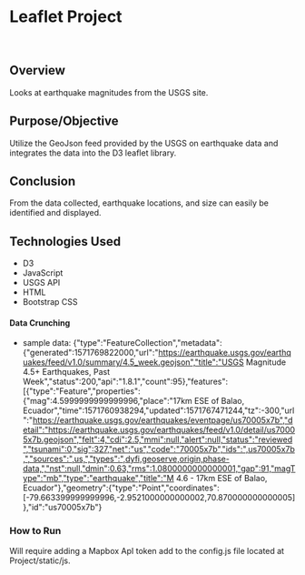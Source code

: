 # Leaflet Project
​
## Overview

Looks at earthquake magnitudes from the ​USGS site.

## Purpose/Objective

Utilize the GeoJson feed provided by the USGS on earthquake data and integrates the data into the D3 leaflet library.
​
## Conclusion

From the data collected, earthquake locations, and size can easily be identified and displayed. 
​
## Technologies Used

- D3
- JavaScript
- USGS API
- HTML
- Bootstrap CSS
​
#### Data Crunching

- sample data:
    {"type":"FeatureCollection","metadata":{"generated":1571769822000,"url":"https://earthquake.usgs.gov/earthquakes/feed/v1.0/summary/4.5_week.geojson","title":"USGS Magnitude 4.5+ Earthquakes, Past Week","status":200,"api":"1.8.1","count":95},"features":[{"type":"Feature","properties":{"mag":4.5999999999999996,"place":"17km ESE of Balao, Ecuador","time":1571760938294,"updated":1571767471244,"tz":-300,"url":"https://earthquake.usgs.gov/earthquakes/eventpage/us70005x7b","detail":"https://earthquake.usgs.gov/earthquakes/feed/v1.0/detail/us70005x7b.geojson","felt":4,"cdi":2.5,"mmi":null,"alert":null,"status":"reviewed","tsunami":0,"sig":327,"net":"us","code":"70005x7b","ids":",us70005x7b,","sources":",us,","types":",dyfi,geoserve,origin,phase-data,","nst":null,"dmin":0.63,"rms":1.0800000000000001,"gap":91,"magType":"mb","type":"earthquake","title":"M 4.6 - 17km ESE of Balao, Ecuador"},"geometry":{"type":"Point","coordinates":[-79.663399999999996,-2.9521000000000002,70.870000000000005]},"id":"us70005x7b"}


### How to Run

Will require adding a Mapbox ApI token add to the config.js file located at Project/static/js.